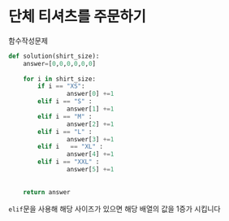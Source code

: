 # 단체 티셔츠를 주문하기 

함수작성문제

```py
def solution(shirt_size):
	answer=[0,0,0,0,0,0]
	
	for i in shirt_size:
		if i == "XS":
				answer[0] +=1 
		elif i == "S" :
				answer[1] +=1
		elif i == "M" :
				answer[2] +=1
		elif i == "L" :
				answer[3] +=1
		elif i   == "XL" :
				answer[4] +=1
		elif i == "XXL" :
				answer[5] +=1
			
	
	return answer
```

`elif`문을 사용해 해당 사이즈가 있으면 해당 배열의 값을 1증가 시킵니다 